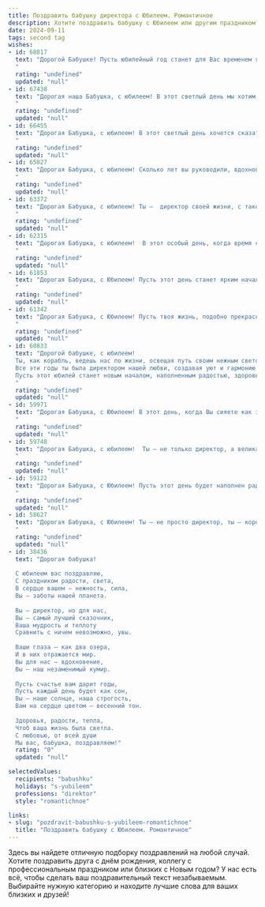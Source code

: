 ```yaml
---
title: Поздравить бабушку директора с Юбилеем. Романтичное
description: Хотите поздравить бабушку с Юбилеем или другим праздником? Наш ИИ создаст незабываемое поздравление, а вы обязательно выделитесь среди других.  
date: 2024-09-11
tags: second tag
wishes:
- id: 68817
  text: "Дорогой Бабушке! Пусть юбилейный год станет для Вас временем ярких моментов, теплых встреч и самых светлых эмоций! Вы – директор своей жизни, а Ваша мудрость и талант всегда вдохновляли и будут вдохновлять всех, кто Вас знает. Счастья Вам, любви и много-много лет, полных радости!
  "
  rating: "undefined"
  updated: "null"
- id: 67438
  text: "Дорогая наша Бабушка, с юбилеем! В этот светлый день мы хотим поздравить Вас не только с днем рождения, но и с днем Вашей удивительной, яркой жизни, полной мудрости, доброты и любви. Вы – наша прекрасная королева, наша любимая директора, наш самый верный компас. С каждым годом Ваше сердце становится только теплее, а душа – светлее. Желаем Вам крепкого здоровья, вечного вдохновения и бесконечного счастья!
  "
  rating: "undefined"
  updated: "null"
- id: 66455
  text: "Дорогая Бабушка, с юбилеем! В этот светлый день хочется сказать, что Вы - не просто директор, а настоящая королева своего дела,  окруженная любовью и уважением. Ваша мудрость и опыт, как лучи солнца, согревают всех вокруг, а Ваша забота - словно нежный бриз,  щекочет сердце. Желаю Вам океан счастья, крепкого здоровья, чтобы  каждый день  был  наполнен радостью и  яркими  моментами!
  "
  rating: "undefined"
  updated: "null"
- id: 65027
  text: "Дорогая Бабушка, с юбилеем! Сколько лет вы руководили, вдохновляли и строили! Вы -  директор не только по профессии, но и по жизни, ведя свою большую семью к счастью и успеху.  Ваша мудрость и любовь -  это самая ценная  и  неизменная  власть в  мире!  Пусть  каждый  день  будет  наполнен  радостью,  успехом  и  нежностью близких!
  "
  rating: "undefined"
  updated: "null"
- id: 63372
  text: "Дорогая Бабушка, с юбилеем! Ты –  директор своей жизни, с такой же теплотой и мудростью, с которой управляешь своей семьей. Желаю тебе океан любви, бездонное море счастья и безоблачного неба над головой!
  "
  rating: "undefined"
  updated: "null"
- id: 62315
  text: "Дорогая Бабушка, с юбилеем!  В этот особый день, когда время словно замирает, позвольте  поздравить Вас с этим ярким событием. Ваша жизнь - это история, наполненная мудростью, любовью и бесконечной добротой. Вы - директор не только своей жизни, но и  настоящий  директор наших сердец. Пусть  каждый день  будет  окутан  теплотой  и  счастьем,  а  Ваша  душа  сияет  от  радости!  С юбилеем, дорогая  Бабушка!
  "
  rating: "undefined"
  updated: "null"
- id: 61853
  text: "Дорогая Бабушка, с Юбилеем! Пусть этот день станет ярким началом новой главы в вашей жизни, полной  радости, любви и благополучия. Ваша мудрость, опыт и неутомимая энергия всегда вдохновляют нас, а  талант руководителя - пример для каждого. Позвольте  сегодня  отдать дань уважения вашей великой душе и пожелать  несметного  счастья  на долгие годы!
  "
  rating: "undefined"
  updated: "null"
- id: 61342
  text: "Дорогая Бабушка, с Юбилеем! Пусть твоя жизнь, подобно прекрасному саду, будет наполнена яркими красками, ароматами счастья и нежностью любви. Твой талант управлять, твоя мудрость и сила духа всегда вдохновляли нас. Пусть этот день станет началом новой главы в твоей удивительной истории.
  "
  rating: "undefined"
  updated: "null"
- id: 60833
  text: "Дорогой бабушке, с юбилеем!
  Ты, как корабль, ведешь нас по жизни, освещая путь своим нежным светом.
  Все эти годы ты была директором нашей любви, создавая уют и гармонию в семье.
  Пусть этот юбилей станет новым началом, наполненным радостью, здоровьем и любовью!
  "
  rating: "undefined"
  updated: "null"
- id: 59971
  text: "Дорогая Бабушка, с Юбилеем! В этот день, когда Вы сияете как звезда, мы хотим выразить нашу бесконечную любовь и восхищение. Ваша жизнь, полная заботы и доброты, вдохновляет нас каждый день. Вы - не просто директор, Вы - настоящий руководитель, умеющий вести к успеху не только в работе, но и в жизни.  Пусть Ваше сердце всегда будет наполнено радостью и любовью, а возраст - лишь цифрой, не влияющей на Вашу молодость души.
  "
  rating: "undefined"
  updated: "null"
- id: 59748
  text: "Дорогая Бабушка, с юбилеем!  Ты — не только директор, а великая волшебница, которая творит чудеса любви и заботы. Твоя душа — светлая и прекрасная, как рассвет над морем.  Пусть каждый день дарит тебе радость, а жизнь будет наполнена счастьем, как  волшебный сад, где расцветают самые яркие цветы! 💐
  "
  rating: "undefined"
  updated: "null"
- id: 59122
  text: "Дорогая Бабушка, с Юбилеем! Пусть этот день будет наполнен радостью, цветами и теплыми объятиями, а сердце ваше будет переполнено любовью и благодарностью. Вы – прекрасный пример мудрости, доброты и силы духа. Ваш директорский талант всегда восхищал, а ваша забота согревала нас,  как солнечный лучик. Желаю  вам крепкого здоровья,  безграничного счастья и  ярких моментов в жизни!
  "
  rating: "undefined"
  updated: "null"
- id: 58627
  text: "Дорогая Бабушка, с Юбилеем! Ты – не просто директор, ты – королева своего мира, управляющая им с мудростью и добротой. Пусть каждый день искрится радостью, а любовь близких согревает тебя, как яркое солнце. Будь здорова, счастлива и всегда желанна!
  "
  rating: "undefined"
  updated: "null"
- id: 38436
  text: "Дорогая бабушка!
  
  С юбилеем вас поздравляю,
  С праздником радости, света,
  В сердце вашем — нежность, сила,
  Вы — заботы нашей планета.
  
  Вы — директор, но для нас,
  Вы — самый лучший сказочник,
  Ваша мудрость и теплоту
  Сравнить с ничем невозможно, увы.
  
  Ваши глаза — как два озера,
  И в них отражается мир.
  Вы для нас — вдохновение,
  Вы — наш незаменимый кумир.
  
  Пусть счастье вам дарит годы,
  Пусть каждый день будет как сон,
  Вы — наше солнце, наша строгость,
  Вам на сердце цветом — весенний тон.
  
  Здоровья, радости, тепла,
  Чтоб ваша жизнь была светла.
  С любовью, от всей души
  Мы вас, бабушка, поздравляем!"
  rating: "0"
  updated: "null"

selectedValues:
  recipients: "babushku"
  holidays: "s-yubileem"
  professions: "direktor"
  style: "romantichnoe"

links:
- slug: "pozdravit-babushku-s-yubileem-romantichnoe"
  title: "Поздравить бабушку с Юбилеем. Романтичное"
---
```


Здесь вы найдете отличную подборку поздравлений на любой случай. 
Хотите поздравить друга с днём рождения, коллегу с профессиональным праздником или близких с Новым годом? У нас есть всё, чтобы сделать ваш поздравительный текст незабываемым. Выбирайте нужную категорию и находите лучшие слова для ваших близких и друзей!
